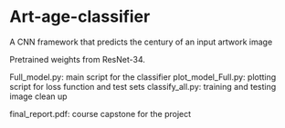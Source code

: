 # Art-age-classifier
A CNN framework that predicts the century of an input artwork image

Pretrained weights from ResNet-34.

Full_model.py: main script for the classifier
plot_model_Full.py: plotting script for loss function and test sets
classify_all.py: training and testing image clean up 

final_report.pdf: course capstone for the project

